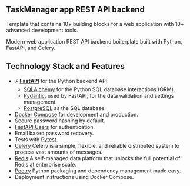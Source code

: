 ## TaskManager app REST API backend
Template that contains 10+ building blocks for a web application with 10+ advanced development tools.

Modern web application REST API backend boilerplate built with Python, FastAPI, and Celery.
    
## Technology Stack and Features

- ⚡ [**FastAPI**](https://fastapi.tiangolo.com) for the Python backend API.
    -  [SQLAlchemy](https://www.sqlalchemy.org/) for the Python SQL database interactions (ORM).
    -  [Pydantic](https://docs.pydantic.dev), used by FastAPI, for the data validation and settings management.
    -  [PostgreSQL](https://www.postgresql.org) as the SQL database.
- [Docker Compose](https://www.docker.com) for development and production.
- Secure password hashing by default.
- [FastAPI Users](https://fastapi-users.github.io/fastapi-users/latest/) for authentication.
- Email based password recovery.
- Tests with [Pytest](https://pytest.org).
- [Celery](https://github.com/celery/celery) Celery is a simple, flexible, and reliable distributed system to process vast amounts of messages.
- [Redis](https://redis.io/) A self-managed data platform that unlocks the full potential of Redis at enterprise scale.
- [Poetry](https://python-poetry.org/) Python packaging and dependency management made easy.
-  Deployment instructions using Docker Compose.